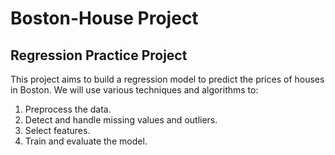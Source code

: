 # Boston-House Project

## Regression Practice Project

This project aims to build a regression model to predict the prices of houses in Boston. We will use various techniques and algorithms to:

1. Preprocess the data.
2. Detect and handle missing values and outliers.
3. Select features.
4. Train and evaluate the model.
